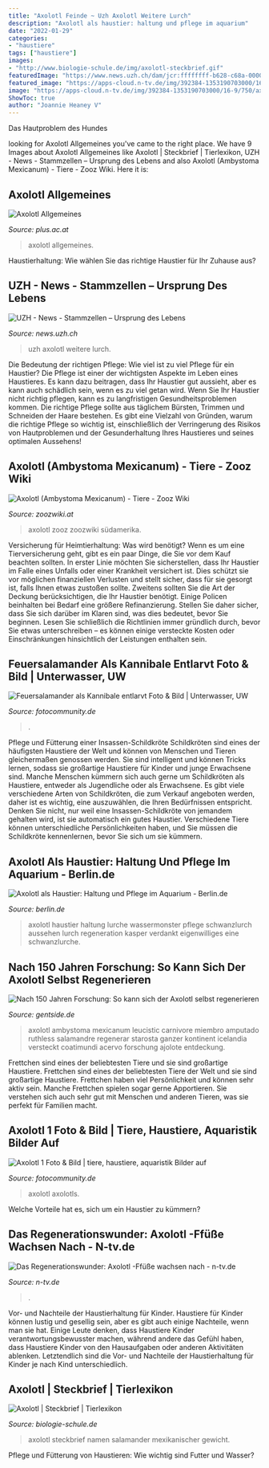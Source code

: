 ```yaml
---
title: "Axolotl Feinde ~ Uzh Axolotl Weitere Lurch"
description: "Axolotl als haustier: haltung und pflege im aquarium"
date: "2022-01-29"
categories:
- "haustiere"
tags: ["haustiere"]
images:
- "http://www.biologie-schule.de/img/axolotl-steckbrief.gif"
featuredImage: "https://www.news.uzh.ch/dam/jcr:ffffffff-b628-c68a-0000-000062656589/axlelot9790.jpg"
featured_image: "https://apps-cloud.n-tv.de/img/392384-1353190703000/16-9/750/axolotl.jpg"
image: "https://apps-cloud.n-tv.de/img/392384-1353190703000/16-9/750/axolotl.jpg"
ShowToc: true
author: "Joannie Heaney V"
---
```



Das Hautproblem des Hundes

	

		
looking for Axolotl Allgemeines you've came to the right place. We have 9 Images about Axolotl Allgemeines like Axolotl | Steckbrief | Tierlexikon, UZH - News - Stammzellen – Ursprung des Lebens and also Axolotl (Ambystoma Mexicanum) - Tiere - Zooz Wiki. Here it is:
		
    
## Axolotl Allgemeines

<img loading=lazy src="https://www.plus.ac.at/wp-content/uploads/2021/02/axolotl12.jpg" onerror="this.onerror=null;this.src='https://tse3.mm.bing.net/th?id=OIP.E0R3B0TX_LG6mflA7JtadAAAAA&amp;pid=15.1';" alt="Axolotl Allgemeines">

_Source: plus.ac.at_

>axolotl allgemeines. 

	

Haustierhaltung: Wie wählen Sie das richtige Haustier für Ihr Zuhause aus?

    
## UZH - News - Stammzellen – Ursprung Des Lebens

<img loading=lazy src="https://www.news.uzh.ch/dam/jcr:ffffffff-b628-c68a-0000-000062656589/axlelot9790.jpg" onerror="this.onerror=null;this.src='https://tse3.mm.bing.net/th?id=OIP.upAKXNyY21CYaivRuDEFMAHaE8&amp;pid=15.1';" alt="UZH - News - Stammzellen – Ursprung des Lebens">

_Source: news.uzh.ch_

>uzh axolotl weitere lurch. 

	

Die Bedeutung der richtigen Pflege: Wie viel ist zu viel Pflege für ein Haustier?
Die Pflege ist einer der wichtigsten Aspekte im Leben eines Haustieres. Es kann dazu beitragen, dass Ihr Haustier gut aussieht, aber es kann auch schädlich sein, wenn es zu viel getan wird. Wenn Sie Ihr Haustier nicht richtig pflegen, kann es zu langfristigen Gesundheitsproblemen kommen. Die richtige Pflege sollte aus täglichem Bürsten, Trimmen und Schneiden der Haare bestehen. Es gibt eine Vielzahl von Gründen, warum die richtige Pflege so wichtig ist, einschließlich der Verringerung des Risikos von Hautproblemen und der Gesunderhaltung Ihres Haustieres und seines optimalen Aussehens!

    
## Axolotl (Ambystoma Mexicanum) - Tiere - Zooz Wiki

<img loading=lazy src="https://zoozwiki.at/wp-content/uploads/2018/09/axolotl7.jpg" onerror="this.onerror=null;this.src='https://tse1.mm.bing.net/th?id=OIP.swwZnumwBgiaG4eaLAD1jQHaF1&amp;pid=15.1';" alt="Axolotl (Ambystoma Mexicanum) - Tiere - Zooz Wiki">

_Source: zoozwiki.at_

>axolotl zooz zoozwiki südamerika. 

	

Versicherung für Heimtierhaltung: Was wird benötigt?
Wenn es um eine Tierversicherung geht, gibt es ein paar Dinge, die Sie vor dem Kauf beachten sollten.
In erster Linie möchten Sie sicherstellen, dass Ihr Haustier im Falle eines Unfalls oder einer Krankheit versichert ist. Dies schützt sie vor möglichen finanziellen Verlusten und stellt sicher, dass für sie gesorgt ist, falls Ihnen etwas zustoßen sollte.
 Zweitens sollten Sie die Art der Deckung berücksichtigen, die Ihr Haustier benötigt. Einige Policen beinhalten bei Bedarf eine größere Refinanzierung. Stellen Sie daher sicher, dass Sie sich darüber im Klaren sind, was dies bedeutet, bevor Sie beginnen. Lesen Sie schließlich die Richtlinien immer gründlich durch, bevor Sie etwas unterschreiben – es können einige versteckte Kosten oder Einschränkungen hinsichtlich der Leistungen enthalten sein.

    
## Feuersalamander Als Kannibale Entlarvt Foto &amp; Bild | Unterwasser, UW

<img loading=lazy src="http://img.fotocommunity.com/feuersalamander-als-kannibale-entlarvt-eb59ac55-360b-417c-98d7-45ae713bcfae.jpg?height=1080" onerror="this.onerror=null;this.src='https://tse3.mm.bing.net/th?id=OIP.G5zybL2n0kg4U0RzMWaVIAHaFW&amp;pid=15.1';" alt="Feuersalamander als Kannibale entlarvt Foto &amp; Bild | Unterwasser, UW">

_Source: fotocommunity.de_

>. 

	

Pflege und Fütterung einer Insassen-Schildkröte
Schildkröten sind eines der häufigsten Haustiere der Welt und können von Menschen und Tieren gleichermaßen genossen werden. Sie sind intelligent und können Tricks lernen, sodass sie großartige Haustiere für Kinder und junge Erwachsene sind. Manche Menschen kümmern sich auch gerne um Schildkröten als Haustiere, entweder als Jugendliche oder als Erwachsene. Es gibt viele verschiedene Arten von Schildkröten, die zum Verkauf angeboten werden, daher ist es wichtig, eine auszuwählen, die Ihren Bedürfnissen entspricht. Denken Sie nicht, nur weil eine Insassen-Schildkröte von jemandem gehalten wird, ist sie automatisch ein gutes Haustier. Verschiedene Tiere können unterschiedliche Persönlichkeiten haben, und Sie müssen die Schildkröte kennenlernen, bevor Sie sich um sie kümmern.

    
## Axolotl Als Haustier: Haltung Und Pflege Im Aquarium - Berlin.de

<img loading=lazy src="http://www.berlin.de/binaries/asset/image_assets/4307368/source/1455872539/418x316/" onerror="this.onerror=null;this.src='https://tse2.mm.bing.net/th?id=OIP.RDnd2B_BFDzykCV3r0sn9AAAAA&amp;pid=15.1';" alt="Axolotl als Haustier: Haltung und Pflege im Aquarium - Berlin.de">

_Source: berlin.de_

>axolotl haustier haltung lurche wassermonster pflege schwanzlurch aussehen lurch regeneration kasper verdankt eigenwilliges eine schwanzlurche. 

	



    
## Nach 150 Jahren Forschung: So Kann Sich Der Axolotl Selbst Regenerieren

<img loading=lazy src="https://img.gentside.de/s3/degts/300/entdeckung/default_2020-05-07_c2c59504-1530-4d9a-9627-fff6d11d4053.jpeg" onerror="this.onerror=null;this.src='https://tse1.mm.bing.net/th?id=OIP.k3dJYs6uKaT_BpHAC-aikAAAAA&amp;pid=15.1';" alt="Nach 150 Jahren Forschung: So kann sich der Axolotl selbst regenerieren">

_Source: gentside.de_

>axolotl ambystoma mexicanum leucistic carnivore miembro amputado ruthless salamandre regenerar starosta ganzer kontinent icelandia versteckt coatimundi acervo forschung ajolote entdeckung. 

	

Frettchen sind eines der beliebtesten Tiere und sie sind großartige Haustiere.
Frettchen sind eines der beliebtesten Tiere der Welt und sie sind großartige Haustiere. Frettchen haben viel Persönlichkeit und können sehr aktiv sein. Manche Frettchen spielen sogar gerne Apportieren. Sie verstehen sich auch sehr gut mit Menschen und anderen Tieren, was sie perfekt für Familien macht.

    
## Axolotl 1 Foto &amp; Bild | Tiere, Haustiere, Aquaristik Bilder Auf

<img loading=lazy src="https://img.fotocommunity.com/axolotl-1-d2c90122-c8f9-4739-81c7-254aa233becc.jpg?width=1000" onerror="this.onerror=null;this.src='https://tse4.mm.bing.net/th?id=OIP.Qh-AGAHffes9v6xmN3kivQHaE6&amp;pid=15.1';" alt="Axolotl 1 Foto &amp; Bild | tiere, haustiere, aquaristik Bilder auf">

_Source: fotocommunity.de_

>axolotl axolotls. 

	

Welche Vorteile hat es, sich um ein Haustier zu kümmern?

    
## Das Regenerationswunder: Axolotl -Ffüße Wachsen Nach - N-tv.de

<img loading=lazy src="https://apps-cloud.n-tv.de/img/392384-1353190703000/16-9/750/axolotl.jpg" onerror="this.onerror=null;this.src='https://tse3.mm.bing.net/th?id=OIP.Nn8mwvWysSsWgJYIsHvMzQHaEK&amp;pid=15.1';" alt="Das Regenerationswunder: Axolotl -Ffüße wachsen nach - n-tv.de">

_Source: n-tv.de_

>. 

	

Vor- und Nachteile der Haustierhaltung für Kinder.
Haustiere für Kinder können lustig und gesellig sein, aber es gibt auch einige Nachteile, wenn man sie hat. Einige Leute denken, dass Haustiere Kinder verantwortungsbewusster machen, während andere das Gefühl haben, dass Haustiere Kinder von den Hausaufgaben oder anderen Aktivitäten ablenken. Letztendlich sind die Vor- und Nachteile der Haustierhaltung für Kinder je nach Kind unterschiedlich.

    
## Axolotl | Steckbrief | Tierlexikon

<img loading=lazy src="http://www.biologie-schule.de/img/axolotl-steckbrief.gif" onerror="this.onerror=null;this.src='https://tse2.mm.bing.net/th?id=OIP.HFv92PBNC2mpwm6JJNlwrQHaID&amp;pid=15.1';" alt="Axolotl | Steckbrief | Tierlexikon">

_Source: biologie-schule.de_

>axolotl steckbrief namen salamander mexikanischer gewicht. 

	

Pflege und Fütterung von Haustieren: Wie wichtig sind Futter und Wasser?

